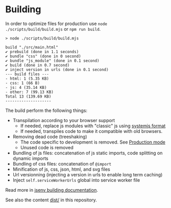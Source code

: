 # Building

In order to optimize files for production use `node ./scripts/build/build.mjs` or `npm run build`.

```console
> node ./scripts/build/build.mjs

build "./src/main.html"
✔ prebuild (done in 1.1 seconds)
✔ bundle "css" (done in 0 second)
✔ bundle "js_module" (done in 0.1 second)
✔ build (done in 0.7 second)
✔ inject version in urls (done in 0.1 second)
--- build files ---
- html: 1 (5.35 KB)
- css: 1 (66 B)
- js: 4 (35.14 KB)
- other: 7 (99.13 KB)
Total 13 (139.69 KB)
--------------------
```

The build perform the following things:

- Transpilation according to your browser support
  - If needed, replace js modules with "classic" js using [systemjs format](https://github.com/systemjs/systemjs)
  - If needed, transpiles code to make it compatible with old browsers.
- Removing dead code (treeshaking)
  - The code specific to development is removed. See [Production mode](../production_mode/readme.md#Production-mode)
  - Unused code is removed
- Bundling of js files: concatenation of js static imports, code splitting on dynamic imports
- Bundling of css files: concatenation of `@import`
- Minification of js, css, json, html, and svg files
- Url versionning (injecting a version in urls to enable long term caching)
- Inject `self.serviceWorkerUrls` global into service worker file

Read more in [jsenv building documentation](https://github.com/jsenv/jsenv-core#build-overview).

See also the content [dist/](../../dist/) in this repository.
